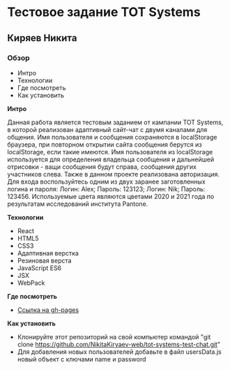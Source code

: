 # Тестовое задание TOT Systems

## Киряев Никита

### Обзор

- Интро
- Технологии
- Где посмотреть
- Как установить

**Интро**

Данная работа является тестовым заданием от кампании TOT Systems, в которой реализован адаптивный сайт-чат с двумя каналами для общения. Имя пользователя и сообщения сохраняются в localStorage браузера, при повторном открытии сайта сообщения берутся из localStorage, если такие имеются. Имя пользователя из localStorage используется для определения владельца сообщения и дальнейшей отрисовки - ващи сообщения будут справа, сообщения других участников слева. Также в данном проекте реализована авторизация. Для входа воспользуйтесь одним из двух заранее заготовленных логина и пароля: Логин: Alex; Пароль: 123123; Логин: Nik; Пароль: 123456. Используемые цвета являются цветами 2020 и 2021 года по результатам исследований института Pantone.

**Технологии**
- React
- HTML5
- CSS3
- Адаптивная верстка
- Резиновая верста
- JavaScript ES6
- JSX
- WebPack

**Где посмотреть**
- [Ссылка на gh-pages](https://nikitakiryaev-web.github.io/tot-systems-test-chat/)

**Как установить**
- Клонируйте этот репозиторий на свой компьютер командой "git clone https://github.com/NikitaKiryaev-web/tot-systems-test-chat.git"
- Для добавления новых пользователей добавьте в файл usersData.js новый объект с ключами name и password

